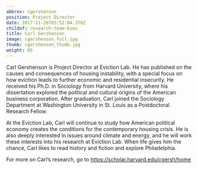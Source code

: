 ```yaml
---
abbrev: cgershenson
position: Project Director
date: 2017-11-26T03:52:04.376Z
childof: research-team-bios
title: Carl Gershenson
image: cgershenson_full.jpg
thumb: cgershenson_thumb.jpg
weight: 65
---
```

Carl Gershenson is Project Director at Eviction Lab. He has published on the causes and consequences of housing instability, with a special focus on how eviction leads to further economic and residential insecurity. He received his Ph.D. in Sociology from Harvard University, where his dissertation explored the political and cultural origins of the American business corporation. After graduation, Carl joined the Sociology Department at Washington University in St. Louis as a Postdoctoral Research Fellow.

At the Eviction Lab, Carl will continue to study how American political economy creates the conditions for the contemporary housing crisis. He is also deeply interested in issues around climate and energy, and he will work these interests into his research at Eviction Lab. When life gives him the chance, Carl likes to read history and fiction and explore Philadelphia. 

For more on Carl’s research, go to <a href="https://scholar.harvard.edu/cgersh/home" target="_blank">https://scholar.harvard.edu/cgersh/home</a>